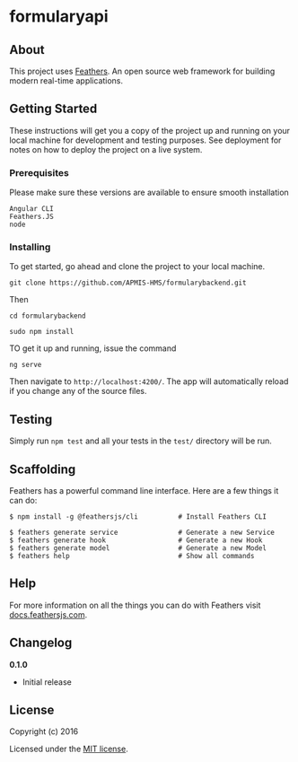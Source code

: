 # formularyapi

> 



## About

This project uses [Feathers](http://feathersjs.com). An open source web framework for building modern real-time applications.

## Getting Started

These instructions will get you a copy of the project up and running on your local machine for development and testing purposes. See deployment for notes on how to deploy the project on a live system.

### Prerequisites

Please make sure these versions are available to ensure smooth installation

```
Angular CLI
Feathers.JS
node

```

### Installing

To get started, go ahead and clone the project to your local machine.

```
git clone https://github.com/APMIS-HMS/formularybackend.git
```

Then 

```
cd formularybackend
```

```
sudo npm install
```

TO get it up and running, issue the command

```
ng serve
```

Then navigate to ```http://localhost:4200/```. The app will automatically reload if you change any of the source files.

## Testing

Simply run `npm test` and all your tests in the `test/` directory will be run.

## Scaffolding

Feathers has a powerful command line interface. Here are a few things it can do:

```
$ npm install -g @feathersjs/cli          # Install Feathers CLI

$ feathers generate service               # Generate a new Service
$ feathers generate hook                  # Generate a new Hook
$ feathers generate model                 # Generate a new Model
$ feathers help                           # Show all commands
```

## Help

For more information on all the things you can do with Feathers visit [docs.feathersjs.com](http://docs.feathersjs.com).

## Changelog

__0.1.0__

- Initial release

## License

Copyright (c) 2016

Licensed under the [MIT license](LICENSE).
